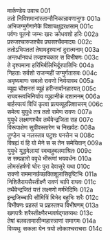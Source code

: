 मार्कण्डेय उवाच	001  
ततो निविशमानांस्तान्सैनिकान्रावणानुगाः	001a  
अभिजग्मुर्गणानेके पिशाचक्षुद्ररक्षसाम्	001c  
पर्वणः पूतनो जम्भः खरः क्रोधवशो हरिः	002a  
प्ररुजश्चारुजश्चैव प्रघसश्चैवमादयः	002c  
ततोऽभिपततां तेषामदृश्यानां दुरात्मनाम्	003a  
अन्तर्धानवधं तज्ज्ञश्चकार स विभीषणः	003c  
ते दृश्यमाना हरिभिर्बलिभिर्दूरपातिभिः	004a  
निहताः सर्वशो राजन्महीं जग्मुर्गतासवः	004c  
अमृष्यमाणः सबलो रावणो निर्ययावथ	005a  
व्यूह्य चौशनसं व्यूहं हरीन्सर्वानहारयत्	005c  
राघवस्त्वभिनिर्याय व्यूढानीकं दशाननम्	006a  
बार्हस्पत्यं विधिं कृत्वा प्रत्यव्यूहन्निशाचरम्	006c  
समेत्य युयुधे तत्र ततो रामेण रावणः	007a  
युयुधे लक्ष्मणश्चैव तथैवेन्द्रजिता सह	007c  
विरूपाक्षेण सुग्रीवस्तारेण च निखर्वटः	008a  
तुण्डेन च नलस्तत्र पटुशः पनसेन च	008c  
विषह्यं यं हि यो मेने स स तेन समेयिवान्	009a  
युयुधे युद्धवेलायां स्वबाहुबलमाश्रितः	009c  
स सम्प्रहारो ववृधे भीरूणां भयवर्धनः	010a  
लोमसंहर्षणो घोरः पुरा देवासुरे यथा	010c  
रावणो राममानर्छच्छक्तिशूलासिवृष्टिभिः	011a  
निशितैरायसैस्तीक्ष्णै रावणं चापि राघवः	011c  
तथैवेन्द्रजितं यत्तं लक्ष्मणो मर्मभेदिभिः	012a  
इन्द्रजिच्चापि सौमित्रिं बिभेद बहुभिः शरैः	012c  
विभीषणः प्रहस्तं च प्रहस्तश्च विभीषणम्	013a  
खगपत्रैः शरैस्तीक्ष्णैरभ्यवर्षद्गतव्यथः	013c  
तेषां बलवतामासीन्महास्त्राणां समागमः	014a  
विव्यथुः सकला येन त्रयो लोकाश्चराचराः	014c  
